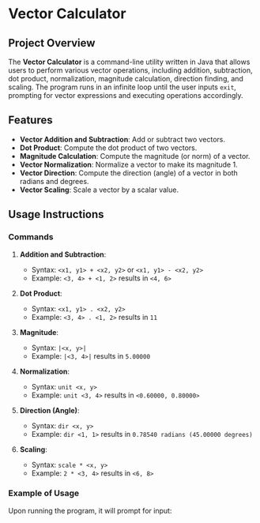 # Vector Calculator

## Project Overview
The **Vector Calculator** is a command-line utility written in Java that allows users to perform various vector operations, including addition, subtraction, dot product, normalization, magnitude calculation, direction finding, and scaling. The program runs in an infinite loop until the user inputs `exit`, prompting for vector expressions and executing operations accordingly.

## Features
- **Vector Addition and Subtraction**: Add or subtract two vectors.
- **Dot Product**: Compute the dot product of two vectors.
- **Magnitude Calculation**: Compute the magnitude (or norm) of a vector.
- **Vector Normalization**: Normalize a vector to make its magnitude 1.
- **Vector Direction**: Compute the direction (angle) of a vector in both radians and degrees.
- **Vector Scaling**: Scale a vector by a scalar value.

## Usage Instructions

### Commands
1. **Addition and Subtraction**: 
   - Syntax: `<x1, y1> + <x2, y2>` or `<x1, y1> - <x2, y2>`
   - Example: `<3, 4> + <1, 2>` results in `<4, 6>`
   
2. **Dot Product**:
   - Syntax: `<x1, y1> . <x2, y2>`
   - Example: `<3, 4> . <1, 2>` results in `11`
   
3. **Magnitude**:
   - Syntax: `|<x, y>|`
   - Example: `|<3, 4>|` results in `5.00000`
   
4. **Normalization**:
   - Syntax: `unit <x, y>`
   - Example: `unit <3, 4>` results in `<0.60000, 0.80000>`
   
5. **Direction (Angle)**:
   - Syntax: `dir <x, y>`
   - Example: `dir <1, 1>` results in `0.78540 radians (45.00000 degrees)`
   
6. **Scaling**:
   - Syntax: `scale * <x, y>`
   - Example: `2 * <3, 4>` results in `<6, 8>`

### Example of Usage
Upon running the program, it will prompt for input:
